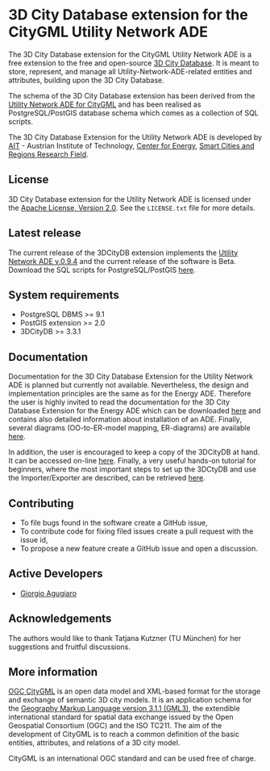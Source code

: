 3D City Database extension for the CityGML Utility Network ADE
================

The 3D City Database extension for the CityGML Utility Network ADE is a free extension to the free and open-source [3D City Database](http://www.3dcitydb.org). It is meant to store, represent, and manage all Utility-Network-ADE-related entities and attributes, building upon the 3D City Database.

The schema of the 3D City Database extension has been derived from the [Utility Network ADE for CityGML](https://github.com/TatjanaKutzner/CityGML-UtilityNetwork-ADE) and has been realised as PostgreSQL/PostGIS database schema which comes as a collection of SQL scripts.

The 3D City Database Extension for the Utility Network ADE is developed by [AIT](https://www.ait.ac.at/en/) - Austrian Institute of Technology, [Center for Energy](https://www.ait.ac.at/en/about-the-ait/center/center-for-energy), [Smart Cities and Regions Research Field](https://www.ait.ac.at/en/research-fields/smart-cities-and-regions).

License
-------
3D City Database extension for the Utility Network ADE is licensed under the [Apache License, Version 2.0](http://www.apache.org/licenses/LICENSE-2.0). See the `LICENSE.txt` file for more details.

Latest release
--------------
The current release of the 3DCityDB extension implements the [Utility Network ADE v.0.9.4](https://github.com/TatjanaKutzner/CityGML-UtilityNetwork-ADE) and the current release of the software is Beta.
Download the SQL scripts for PostgreSQL/PostGIS [here](https://github.com/gioagu/3dcitydb_ade/tree/master/03_utility_network_ade/postgresql).

System requirements
-------------------
* PostgreSQL DBMS >= 9.1 
* PostGIS extension >= 2.0
* 3DCityDB >= 3.3.1

Documentation
-------------
Documentation for the 3D City Database Extension for the Utility Network ADE is planned but currently not available. Nevertheless, the design and implementation principles are the same as for the Energy ADE. Therefore the user is highly invited to read the documentation for the 3D City Database Extension for the Energy ADE which can be downloaded [here](https://github.com/gioagu/3dcitydb_ade/tree/master/02_energy_ade/manual) and contains also detailed information about installation of an ADE. Finally, several diagrams (OO-to-ER-model mapping, ER-diagrams) are available [here](https://github.com/gioagu/3dcitydb_ade/tree/master/03_utility_network_ade/diagrams).

In addition, the user is encouraged to keep a copy of the 3DCityDB at hand. It can be accessed on-line [here](https://github.com/3dcitydb/3dcitydb/tree/master/Documentation). Finally, a very useful hands-on tutorial for beginners, where the most important steps to set up the 3DCtyDB and use the Importer/Exporter are described, can be retrieved [here](https://github.com/3dcitydb/tutorials).

Contributing
------------
* To file bugs found in the software create a GitHub issue,
* To contribute code for fixing filed issues create a pull request with the issue id,
* To propose a new feature create a GitHub issue and open a discussion.

Active Developers
--------------------
* [Giorgio Agugiaro](mailto:giorgio.agugiaro@ait.ac.at)

Acknowledgements  
-----------------------------------
The authors would like to thank Tatjana Kutzner (TU München) for her suggestions and fruitful discussions.

More information
----------------
[OGC CityGML](http://www.opengeospatial.org/standards/citygml) is an open data model and XML-based format for the storage and exchange of semantic 3D city models. It is an application schema for the [Geography Markup Language version 3.1.1 (GML3)](http://www.opengeospatial.org/standards/gml), the extendible international standard for spatial data exchange issued by the Open Geospatial Consortium (OGC) and the ISO TC211. The aim of the development of CityGML is to reach a common definition of the basic entities, attributes, and relations of a 3D city model.

CityGML is an international OGC standard and can be used free of charge.
